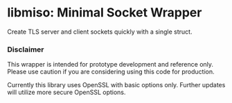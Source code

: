 # libmiso: Minimal Socket Wrapper
Create TLS server and client sockets quickly with a single struct.

### Disclaimer
This wrapper is intended for prototype development and reference only. Please use caution if you are considering using this code for production.

Currently this library uses OpenSSL with basic options only. Further updates will utilize more secure OpenSSL options.
